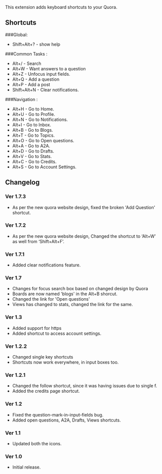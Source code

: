 This extension adds keyboard shortcuts to your Quora.

## Shortcuts 
###Global:
* Shift+Alt+? - show help

###Common Tasks :
* Alt+/ - Search
* Alt+W - Want answers to a question
* Alt+Z - Unfocus input fields.
* Alt+Q - Add a question
* Alt+P - Add a post
* Shift+Alt+N - Clear notifications.

###Navigation :
* Alt+H - Go to Home.
* Alt+U - Go to Profile.
* Alt+N - Go to Notifications.
* Alt+I - Go to Inbox.
* Alt+B - Go to Blogs.
* Alt+T - Go to Topics.
* Alt+O - Go to Open questions.
* Alt+A - Go to A2A.
* Alt+D - Go to Drafts.
* Alt+V - Go to Stats.
* Alt+C - Go to Credits.
* Alt+S - Go to Account Settings.

## Changelog
### Ver 1.7.3
* As per the new quora website design, fixed the broken 'Add Question' shortcut.
### Ver 1.7.2
* As per the new quora website design, Changed the shortcut to ‘Alt+W’ as well from ‘Shift+Alt+F’.
### Ver 1.7.1
* Added clear notifications feature.
### Ver 1.7
* Changes for focus search box based on changed design by Quora
* Boards are now named 'blogs' in the Alt+B shorcut.
* Changed the link for 'Open questions'
* Views has changed to stats, changed the link for the same.

### Ver 1.3
* Added support for https
* Added shortcut to access account settings.

### Ver 1.2.2
* Changed single key shortcuts
* Shortcuts now work everywhere, in input boxes too.

### Ver 1.2.1
* Changed the follow shortcut, since it was having issues due to single f.
* Added the credits page shortcut.

### Ver 1.2
* Fixed the question-mark-in-input-fields bug.
* Added open questions, A2A, Drafts, Views shortcuts.

### Ver 1.1
* Updated both the icons.

### Ver 1.0
* Initial release.

